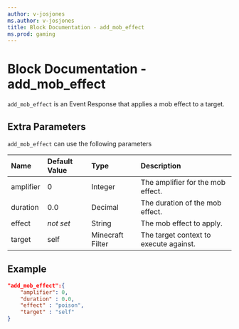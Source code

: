 ```yaml
---
author: v-josjones
ms.author: v-josjones
title: Block Documentation - add_mob_effect
ms.prod: gaming
---
```


# Block Documentation - add_mob_effect

`add_mob_effect` is an Event Response that applies a mob effect to a target.

## Extra Parameters

`add_mob_effect` can use the following parameters

|Name |Default Value  |Type  |Description  |
|:----------|:----------|:----------|:----------|
|amplifier| 0| Integer|  The amplifier for the mob effect. |
|duration| 0.0| Decimal|  The duration of the mob effect. |
|effect|*not set* | String|  The mob effect to apply. |
|target| self| Minecraft Filter| The target context to execute against. |

## Example

```json
"add_mob_effect":{
    "amplifier": 0,
    "duration" : 0.0,
    "effect" : "poison",
    "target" : "self"
}
```
